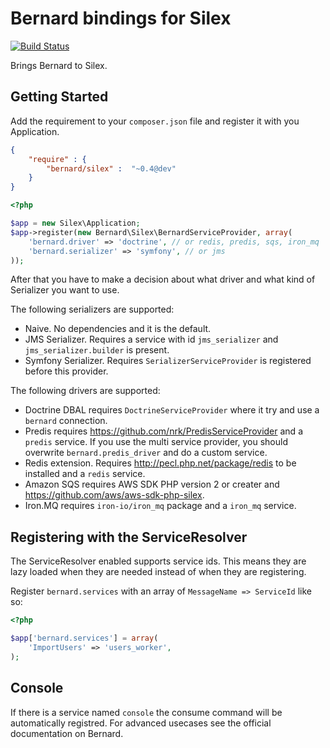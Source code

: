 Bernard bindings for Silex
==========================

[![Build Status](https://travis-ci.org/bernardphp/silex.png?branch=master)](https://travis-ci.org/bernardphp/silex)

Brings Bernard to Silex.

Getting Started
---------------

Add the requirement to your `composer.json` file and register it with you Application.

``` json
{
    "require" : {
        "bernard/silex" :  "~0.4@dev"
    }
}
```

``` php
<?php

$app = new Silex\Application;
$app->register(new Bernard\Silex\BernardServiceProvider, array(
    'bernard.driver' => 'doctrine', // or redis, predis, sqs, iron_mq
    'bernard.serializer' => 'symfony', // or jms
));
```

After that you have to make a decision about what driver and what kind of Serializer
you want to use.

The following serializers are supported:

 * Naive. No dependencies and it is the default.
 * JMS Serializer. Requires a service with id `jms_serializer` and `jms_serializer.builder` is present.
 * Symfony Serializer. Requires `SerializerServiceProvider` is registered before this provider.


The following drivers are supported:

 * Doctrine DBAL requires `DoctrineServiceProvider` where it try and use a `bernard` connection.
 * Predis requires https://github.com/nrk/PredisServiceProvider and a `predis` service. If you use the multi
 service provider, you should overwrite `bernard.predis_driver` and do a custom service.
 * Redis extension. Requires http://pecl.php.net/package/redis to be installed and a `redis` service.
 * Amazon SQS requires AWS SDK PHP version 2 or creater and https://github.com/aws/aws-sdk-php-silex.
 * Iron.MQ requires `iron-io/iron_mq` package and a `iron_mq` service.

Registering with the ServiceResolver
------------------------------------

The ServiceResolver enabled supports service ids. This means they are lazy loaded when they are needed instead
of when they are registering.

Register `bernard.services` with an array of `MessageName => ServiceId` like so:

``` php
<?php

$app['bernard.services'] = array(
    'ImportUsers' => 'users_worker',
);
```

Console
-------

If there is a service named `console` the consume command will be automatically registred. For advanced
usecases see the official documentation on Bernard.
